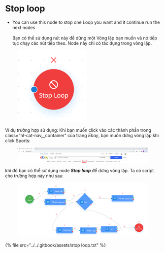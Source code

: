 # Stop loop

* You can use this node to stop one Loop you want and it continue run the next nodes \
  \
  Bạn có thể sử dụng nút này để dừng một Vòng lặp bạn muốn và nó tiếp tục chạy các nút tiếp theo. Node này chỉ có tác dụng trong vòng lặp.

<figure><img src="../../.gitbook/assets/Capture (25).PNG" alt=""><figcaption></figcaption></figure>

Ví dụ trường hợp sử dụng: Khi bạn muốn click vào các thành phần trong class="hl-cat-nav\_\_container" của trang _Ebay_, bạn muốn dừng vòng lặp khi click Sports:

<figure><img src="../../.gitbook/assets/image (1) (1) (1) (1) (1) (1) (1) (1) (1) (1) (1) (1) (1) (1) (1) (1) (1) (1) (1) (1) (1) (1) (1) (1) (1) (1) (1) (1) (1) (1).png" alt=""><figcaption></figcaption></figure>

&#x20;khi đó bạn có thể sử dụng node _**Stop loop**_ để dừng vòng lặp. Ta có script cho trường hợp này như sau:

<figure><img src="../../.gitbook/assets/image (3) (1) (1) (1) (1) (1) (1) (1) (1) (1).png" alt=""><figcaption></figcaption></figure>

{% file src="../../.gitbook/assets/stop loop.txt" %}
